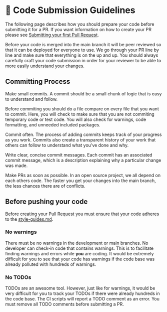 # 🔬 Code Submission Guidelines

The following page describes how you should prepare your code before submitting it for a PR. If you want information on how to create your PR please see [Submitting your first Pull Request](submitting-your-first-pull-request.md).&#x20;

Before your code is merged into the main branch it will be peer reviewed so that it can be deployed for everyone to use. We go through your PR line by line and make sure that everything is on the up and up. You should always carefully craft your code submission in order for your reviewer to be able to more easily understand your changes.

## Committing Process

Make small commits. A commit should be a small chunk of logic that is easy to understand and follow.&#x20;

Before commiting you should do a file compare on every file that you want to commit. Here, you will check to make sure that you are not commiting temporary code or test code. You will also check for warnings, code formatting, and unneeded included packages.

Commit often. The process of adding commits keeps track of your progress as you work. Commits also create a transparent history of your work that others can follow to understand what you’ve done and why.&#x20;

Write clear, concise commit messages. Each commit has an associated commit message, which is a description explaining why a particular change was made.

Make PRs as soon as possible. In an open source project, we all depend on each others code. The faster you get your changes into the main branch, the less chances there are of conflicts.&#x20;

## Before pushing your code

Before creating your Pull Request you must ensure that your code adheres to the [style-guides.md](style-guides.md "mention").

### No warnings

There must be no warnings in the development or main branches. No developer can check-in code that contains warnings. This is to facilitate finding warnings and errors while **you** are coding. It would be extremely difficult for you to see that your code has warnings if the code base was already polluted with hundreds of warnings.

### No TODOs

TODOs are an awesome tool. However, just like for warnings, it would be very difficult for you to track your TODOs if there were already hundreds in the code base. The CI scripts will report a TODO comment as an error. You must remove all TODO comments before submitting a PR.


